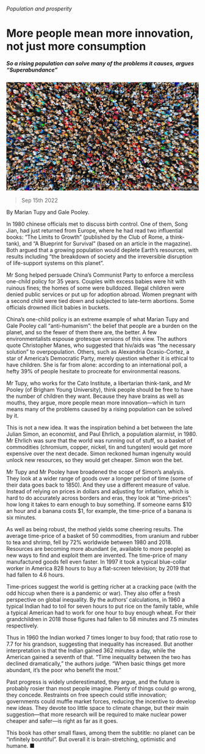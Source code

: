 ###### Population and prosperity

# More people mean more innovation, not just more consumption 

##### So a rising population can solve many of the problems it causes, argues “Superabundance” 

![image](images/20220917_CUP505.jpg) 

> Sep 15th 2022 

By Marian Tupy and Gale Pooley. 

In 1980 chinese officials met to discuss birth control. One of them, Song Jian, had just returned from Europe, where he had read two influential books: “The Limits to Growth” (published by the Club of Rome, a think-tank), and “A Blueprint for Survival” (based on an article in the  magazine). Both argued that a growing population would deplete Earth’s resources, with results including “the breakdown of society and the irreversible disruption of life-support systems on this planet”.

Mr Song helped persuade China’s Communist Party to enforce a merciless one-child policy for 35 years. Couples with excess babies were hit with ruinous fines; the homes of some were bulldozed. Illegal children were denied public services or put up for adoption abroad. Women pregnant with a second child were tied down and subjected to late-term abortions. Some officials drowned illicit babies in buckets.

China’s one-child policy is an extreme example of what Marian Tupy and Gale Pooley call “anti-humanism”: the belief that people are a burden on the planet, and so the fewer of them there are, the better. A few environmentalists espouse grotesque versions of this view. The authors quote Christopher Manes, who suggested that hiv/aids was “the necessary solution” to overpopulation. Others, such as Alexandria Ocasio-Cortez, a star of America’s Democratic Party, merely question whether it is ethical to have children. She is far from alone: according to an international poll, a hefty 39% of people hesitate to procreate for environmental reasons.

Mr Tupy, who works for the Cato Institute, a libertarian think-tank, and Mr Pooley (of Brigham Young University), think people should be free to have the number of children they want. Because they have brains as well as mouths, they argue, more people mean more innovation—which in turn means many of the problems caused by a rising population can be solved by it.

This is not a new idea. It was the inspiration behind a bet between the late Julian Simon, an economist, and Paul Ehrlich, a population alarmist, in 1980. Mr Ehrlich was sure that the world was running out of stuff, so a basket of commodities (chromium, copper, nickel, tin and tungsten) would get more expensive over the next decade. Simon reckoned human ingenuity would unlock new resources, so they would get cheaper. Simon won the bet.

Mr Tupy and Mr Pooley have broadened the scope of Simon’s analysis. They look at a wider range of goods over a longer period of time (some of their data goes back to 1850). And they use a different measure of value. Instead of relying on prices in dollars and adjusting for inflation, which is hard to do accurately across borders and eras, they look at “time-prices”: how long it takes to earn enough to buy something. If someone earns $10 an hour and a banana costs $1, for example, the time-price of a banana is six minutes.

As well as being robust, the method yields some cheering results. The average time-price of a basket of 50 commodities, from uranium and rubber to tea and shrimp, fell by 72% worldwide between 1980 and 2018. Resources are becoming more abundant (ie, available to more people) as new ways to find and exploit them are invented. The time-price of many manufactured goods fell even faster. In 1997 it took a typical blue-collar worker in America 828 hours to buy a flat-screen television; by 2019 that had fallen to 4.6 hours.

Time-prices suggest the world is getting richer at a cracking pace (with the odd hiccup when there is a pandemic or war). They also offer a fresh perspective on global inequality. By the authors’ calculations, in 1960 a typical Indian had to toil for seven hours to put rice on the family table, while a typical American had to work for one hour to buy enough wheat. For their grandchildren in 2018 those figures had fallen to 58 minutes and 7.5 minutes respectively. 

Thus in 1960 the Indian worked 7 times longer to buy food; that ratio rose to 7.7 for his grandson, suggesting that inequality has increased. But another interpretation is that the Indian gained 362 minutes a day, while the American gained a seventh of that. “Time inequality between the two has declined dramatically,” the authors judge. “When basic things get more abundant, it’s the poor who benefit the most.”

Past progress is widely underestimated, they argue, and the future is probably rosier than most people imagine. Plenty of things could go wrong, they concede. Restraints on free speech could stifle innovation; governments could muffle market forces, reducing the incentive to develop new ideas. They devote too little space to climate change, but their main suggestion—that more research will be required to make nuclear power cheaper and safer—is right as far as it goes.

This book has other small flaws, among them the subtitle: no planet can be “infinitely bountiful”. But overall it is brain-stretching, optimistic and humane. ■

